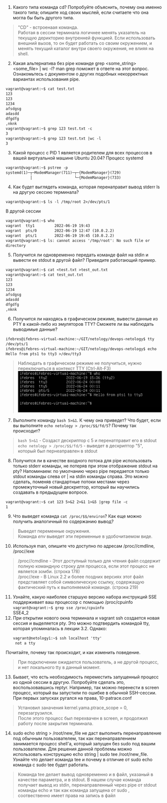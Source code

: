 1. Какого типа команда cd? Попробуйте объяснить, почему она именно такого типа; опишите ход своих мыслей, если считаете что она могла бы быть другого типа.

> "CD" - встроенаая команда.        
Работая в сессии терминала логичнее менять указатель на текущую дерикторию внутренней функцией.
Если использовать внешний вызов, то он будет работать со своим окружением, и менять  текущий каталог внутри своего окружения, не влияя на shell.  


2. Какая альтернатива без pipe команде grep <some_string> <some_file> | wc -l? man grep поможет в ответе на этот вопрос. Ознакомьтесь с документом о других подобных некорректных вариантах использования pipe.

```
vagrant@vagrant:~$ cat test.txt
123
123
1234
afsdgsg
adasdd
dfgdfg
,nknk
vagrant@vagrant:~$ grep 123 test.txt -c
3
vagrant@vagrant:~$ grep 123 test.txt |wc -l
3
```


3. Какой процесс с PID 1 является родителем для всех процессов в вашей виртуальной машине Ubuntu 20.04?
Процесс systemd
```
vagrant@vagrant:~$ pstree -p
systemd(1)─┬─ModemManager(711)─┬─{ModemManager}(729)
           │                   └─{ModemManager}(733)
```

4. Как будет выглядеть команда, которая перенаправит вывод stderr ls на другую сессию терминала?
```
vagrant@vagrant:~$ ls -l /tmp/root 2>/dev/pts/1
```
В другой сессии
```
vagrant@vagrant:~$ who
vagrant  tty1         2022-06-19 19:43
vagrant  pts/0        2022-06-19 12:47 (10.0.2.2)
vagrant  pts/1        2022-06-19 19:45 (10.0.2.2)
vagrant@vagrant:~$ ls: cannot access '/tmp/root': No such file or directory
```


5. Получится ли одновременно передать команде файл на stdin и вывести ее stdout в другой файл? Приведите работающий пример.
``` 
vagrant@vagrant:~$ cat <test.txt >test_out.txt
vagrant@vagrant:~$ cat test_out.txt 
123
123
1234
afsdgsg
adasdd
dfgdfg
,nknk
```


6. Получится ли находясь в графическом режиме, вывести данные из PTY в какой-либо из эмуляторов TTY? Сможете ли вы наблюдать выводимые данные?
```
ifebres@ifebres-virtual-machine:~/GIT/netology/devops-netology$ tty
/dev/pts/1
ifebres@ifebres-virtual-machine:~/GIT/netology/devops-netology$ echo Hello from pts1 to tty3 >/dev/tty3
```
>Наблюдать в графическом режиме не получиться, нужно переключиться в контекст TTY (Ctrl-Alt-F3)
![img.png](img.png)
7. Выполните команду `bash 5>&1`. К чему она приведет? Что будет, если вы выполните `echo netology > /proc/$$/fd/5`? Почему так происходит?
>`bash 5>&1` - Создаст дескриптор с 5 и перенатправит его в stdout  
> `echo netology > /proc/$$/fd/5` - выведет в дескриптор "5", который был пернеаправлен в stdout
8. Получится ли в качестве входного потока для pipe использовать только stderr команды, не потеряв при этом отображение stdout на pty? Напоминаем: по умолчанию через pipe передается только stdout команды слева от | на stdin команды справа. Это можно сделать, поменяв стандартные потоки местами через промежуточный новый дескриптор, который вы научились создавать в предыдущем вопросе.
```
vagrant@vagrant:~$ cat 123 5>&2 2>&1 1>&5 |grep file -c
1
```
9. Что выведет команда `cat /proc/$$/environ`? Как еще можно получить аналогичный по содержанию вывод?
>Выведет переменные окружения.  
> Команда *env* выведет эти переменные в удобочитаемом виде.
10. Используя man, опишите что доступно по адресам /proc/<PID>/cmdline, /proc/<PID>/exe
>/proc/<PID>/cmdline - Этот доступный только для чтения файл содержит полную командную строку для процесса, если этот процесс не является зомби. (строка 178)   
> /proc/<PID>/exe - В Linux 2.2 и более поздних версиях этот файл представляет собой символическую ссылку, содержащую фактический путь к выполняемой команде. (строка 219)
11. Узнайте, какую наиболее старшую версию набора инструкций SSE поддерживает ваш процессор с помощью /proc/cpuinfo
`vagrant@vagrant:~$ grep sse /proc/cpuinfo`  
SSE4_2
12. При открытии нового окна терминала и vagrant ssh создается новая сессия и выделяется pty. Это можно подтвердить командой tty, которая упоминалась в лекции 3.2. Однако:
    ```
    vagrant@netology1:~$ ssh localhost 'tty'
     not a tty
    ```
Почитайте, почему так происходит, и как изменить поведение.
>При подключении ожидается пользователь, а не другой процесс, и нет локального tty в данный момент.
13. Бывает, что есть необходимость переместить запущенный процесс из одной сессии в другую. Попробуйте сделать это, воспользовавшись reptyr. Например, так можно перенести в screen процесс, который вы запустили по ошибке в обычной SSH-сессии.
При первых запусках ругался на права, 10-patrace.conf
>Установил заначения  kernel.yama.ptrace_scope = 0, перезагрузился.     
> После этого процесс был перехвачен в screen, и продолжил работу после закрытия терминала.
14. sudo echo string > /root/new_file не даст выполнить перенаправление под обычным пользователем, так как перенаправлением занимается процесс shell'а, который запущен без sudo под вашим пользователем. Для решения данной проблемы можно использовать конструкцию echo string | sudo tee /root/new_file. Узнайте что делает команда tee и почему в отличие от sudo echo команда с sudo tee будет работать.
>Команда tee делает вывод одновременно и в файл, указаный в качестве параметра, и в stdout. 
В нашем случае команда получает вывод из stdin, перенаправленный через pipe от stdout команды echo
и так как команда запущена от sudo , соотвественно имеет права на запись в файл
